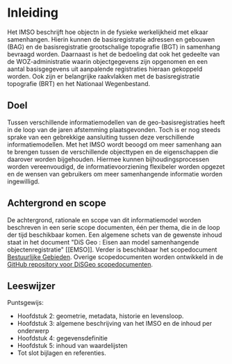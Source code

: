 # Inleiding

Het IMSO beschrijft hoe objectn in de fysieke werkelijkheid met elkaar samenhangen. Hierin kunnen de basisregistratie adressen en gebouwen (BAG) en de basisregistratie grootschalige topografie (BGT) in samenhang bevraagd worden. Daarnaast is het de bedoeling dat ook het gedeelte van de WOZ-administratie waarin objectgegevens zijn opgenomen en een aantal basisgegevens uit aanpalende registraties hieraan gekoppeld worden. Ook zijn er belangrijke raakvlakken met de basisregistratie topografie (BRT) en het Nationaal Wegenbestand.

## Doel
Tussen verschillende informatiemodellen van de geo-basisregistraties heeft in de loop van de jaren afstemming plaatsgevonden. Toch is er nog steeds sprake van een gebrekkige aansluiting tussen deze verschillende informatiemodellen. Met het IMSO wordt beoogd om meer samenhang aan te brengen tussen de verschillende objecttypen en de eigenschappen die daarover worden bijgehouden. Hiermee kunnen bijhoudingsprocessen worden vereenvoudigd, de informatievoorziening flexibeler worden opgezet en de wensen van gebruikers om meer samenhangende informatie worden ingewilligd.

## Achtergrond en scope
De achtergrond, rationale en scope van dit informatiemodel worden beschreven in een serie scope documenten, één per thema, die in de loop der tijd beschikbaar komen. Een algemene schets van de gewenste inhoud staat in het document "DiS Geo : Eisen aan model samenhangende objectenregistratie" [[EMSO]]. Verder is beschikbaar het scopedocument [Bestuurlijke Gebieden](https://geonovum.github.io/disgeo-scope/bestuurlijkegebieden/). Overige scopedocumenten worden ontwikkeld in de [GitHub repository voor DiSGeo scopedocumenten](https://github.com/Geonovum/disgeo-scope/).

## Leeswijzer

Puntsgewijs:
 - Hoofdstuk 2: geometrie, metadata, historie en levensloop.
 - Hoofdstuk 3: algemene beschrijving van het IMSO en de inhoud per onderwerp
 - Hoofdstuk 4: gegevensdefinitie
 - Hoofdstuk 5: inhoud van waardelijsten
 - Tot slot bijlagen en referenties.